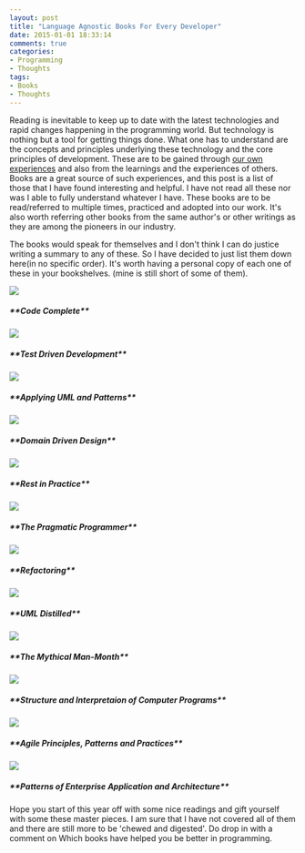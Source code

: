 ```yaml
---
layout: post
title: "Language Agnostic Books For Every Developer"
date: 2015-01-01 18:33:14 
comments: true
categories: 
- Programming
- Thoughts
tags:
- Books
- Thoughts
---
```


Reading is inevitable to keep up to date with the latest technologies and rapid changes happening in the programming world. But technology is nothing but a tool for getting things done. What one has to understand are the concepts and principles underlying these technology and the core principles of development. These are to be gained through [our own experiences](http://www.rahulpnath.com/blog/an-enterprise-it-project-experience/) and also from the learnings and the experiences of others. Books are a great source of such experiences, and this post is a list of those that I have found interesting and helpful. I have not read all these nor was I able to fully understand whatever I have. These books are to be read/referred to multiple times, practiced and adopted into our work. It's also worth referring other books from the same author's or other writings as they are among the pioneers in our industry. 

The books would speak for themselves and I don't think I can do justice writing a summary to any of these. So I have decided to just list them down here(in no specific order). It's worth having a personal copy of each one of these in your bookshelves. (mine is still short of some of them). 

<div>
      <div class="row">
        <div class="col-sm-6 col-md-3">
          <div class="thumbnail">
            <a href="http://www.amazon.com/gp/product/0735619670/ref=as_li_tl?ie=UTF8&camp=1789&creative=390957&creativeASIN=0735619670&linkCode=as2&tag=rahulpnath-20&linkId=6EBVFQ44LVCQC3VW">
            <img src="/images/books_codecomplete.jpg" data-holder-rendered="true" style="display: block;" >
             </a>
            <div class="caption">
              <h5>**Code Complete**</h5>
            </div>
          </div>
        </div>
       <div class="col-sm-6 col-md-3">
          <div class="thumbnail">
          <a href="http://www.amazon.com/gp/product/0321146530/ref=as_li_tl?ie=UTF8&camp=1789&creative=390957&creativeASIN=0321146530&linkCode=as2&tag=rahulpnath-20&linkId=UFKBUSTB43PNRS76" >
            <img src="/images/books_tdd.jpg" data-holder-rendered="true" style="display: block;">
            </a>
            <div class="caption">
              <h5>**Test Driven Development**</h5>
            </div>
          </div>
        </div>
        <div class="col-sm-6 col-md-3">
          <div class="thumbnail">
           <a href="http://www.amazon.com/gp/product/0131489062/ref=as_li_tl?ie=UTF8&camp=1789&creative=390957&creativeASIN=0131489062&linkCode=as2&tag=rahulpnath-20&linkId=2IKSKNFHUIXAC3V4" >
            <img src="/images/books_applyinguml.jpeg" data-holder-rendered="true" style="display: block;">
            </a>
            <div class="caption">
              <h5>**Applying UML and Patterns**</h5>            
            </div>
          </div>
        </div>
     <div class="col-sm-6 col-md-3">
          <div class="thumbnail">
           <a href="http://www.amazon.com/gp/product/0321125215/ref=as_li_tl?ie=UTF8&camp=1789&creative=390957&creativeASIN=0321125215&linkCode=as2&tag=rahulpnath-20&linkId=LGNNMURUNPIQJ22Q" >
            <img src="/images/books_ddd.jpg" data-holder-rendered="true" style="display: block;">
           </a>
            <div class="caption">
              <h5>**Domain Driven Design**</h5>            
            </div>
          </div>
        </div>
       </div>
      <div class="row">
        <div class="col-sm-6 col-md-3">
          <div class="thumbnail">
           <a href="http://www.amazon.com/gp/product/0596805829/ref=as_li_tl?ie=UTF8&camp=1789&creative=390957&creativeASIN=0596805829&linkCode=as2&tag=rahulpnath-20&linkId=BAC6OAIRWSGB4ZBB" >
            <img src="/images/books_restinpractice.jpg" data-holder-rendered="true" style="display: block;">
           </a>
            <div class="caption">
              <h5>**Rest in Practice**</h5>
            </div>
          </div>
        </div>
      <div class="col-sm-6 col-md-3">
          <div class="thumbnail">
            <a href="http://www.amazon.com/gp/product/020161622X/ref=as_li_tl?ie=UTF8&camp=1789&creative=390957&creativeASIN=020161622X&linkCode=as2&tag=rahulpnath-20&linkId=I6W7QKVDPXSBR37P" >
            <img src="/images/books_pragmaticprogrammer.jpg" data-holder-rendered="true" style="display: block;">
            </a>
            <div class="caption">
              <h5>**The Pragmatic Programmer**</h5>            
            </div>
          </div>
        </div>
        <div class="col-sm-6 col-md-3">
          <div class="thumbnail">
           <a href="http://www.amazon.com/gp/product/0201485672/ref=as_li_tl?ie=UTF8&camp=1789&creative=390957&creativeASIN=0201485672&linkCode=as2&tag=rahulpnath-20&linkId=VPJIMQDT3AENNVY6" >
            <img src="/images/books_refactoring.jpg" data-holder-rendered="true" style="display: block;">
            </a>
            <div class="caption">
              <h5>**Refactoring**</h5>
            </div>
          </div>
        </div>
    <div class="col-sm-6 col-md-3">
          <div class="thumbnail">
           <a href="http://www.amazon.com/gp/product/0321193687/ref=as_li_tl?ie=UTF8&camp=1789&creative=390957&creativeASIN=0321193687&linkCode=as2&tag=rahulpnath-20&linkId=HXUV2APJ7YOHRIZY" >
            <img src="/images/books_umldistilled.jpg" data-holder-rendered="true" style="display: block;">
           </a>
            <div class="caption">
              <h5>**UML Distilled**</h5>
            </div>
          </div>
        </div>
      </div>
      <div class="row">     
        <div class="col-sm-6 col-md-3">
          <div class="thumbnail">
           <a href="http://www.amazon.com/gp/product/0201835959/ref=as_li_tl?ie=UTF8&camp=1789&creative=390957&creativeASIN=0201835959&linkCode=as2&tag=rahulpnath-20&linkId=HKH5I6Q3Y6IYSCI5" >
            <img src="/images/books_mythicalmanmonth.jpg" data-holder-rendered="true" style="display: block;">
            </a>
            <div class="caption">
              <h5>**The Mythical Man-Month**</h5>           
            </div>
          </div>
        </div> 
      <div class="col-sm-6 col-md-3">
          <div class="thumbnail">
            <a href="http://www.amazon.com/gp/product/0262510871/ref=as_li_tl?ie=UTF8&camp=1789&creative=390957&creativeASIN=0262510871&linkCode=as2&tag=rahulpnath-20&linkId=7YASXOZAUG7JDUDI" >
            <img src="/images/books_sicp.jpg" data-holder-rendered="true" style="display: block;">
             </a>
            <div class="caption">
              <h5>**Structure and Interpretaion of Computer Programs**</h5>
            </div>
          </div>
        </div>
       <div class="col-sm-6 col-md-3">
          <div class="thumbnail">
           <a href="http://www.amazon.com/gp/product/0131857258/ref=as_li_tl?ie=UTF8&camp=1789&creative=390957&creativeASIN=0131857258&linkCode=as2&tag=rahulpnath-20&linkId=SQ27A44S24WSXQK4" >
            <img src="/images/books_agilepatterns.jpg" data-holder-rendered="true" style="display: block;">
           </a> 
           <div class="caption">
              <h5>**Agile Principles, Patterns and Practices**</h5>        
            </div>
          </div>
        </div>
        <div class="col-sm-6 col-md-3">
          <div class="thumbnail">
         <a href="http://www.amazon.com/gp/product/0321127420/ref=as_li_tl?ie=UTF8&camp=1789&creative=390957&creativeASIN=0321127420&linkCode=as2&tag=rahulpnath-20&linkId=UR5IBEFV64BK5FYG" >
            <img src="/images/books_poeaa.jpg" data-holder-rendered="true" style="display: block;">
          </a>
            <div class="caption">
              <h5>**Patterns of Enterprise Application and Architecture**</h5>            
            </div>
          </div>
        </div>      
      </div>
	
Hope you start of this year off with some nice readings and gift yourself with some these master pieces. I am sure that I have not covered all of them and there are still more to be 'chewed and digested'. Do drop in with a comment on Which books have helped you be better in programming.